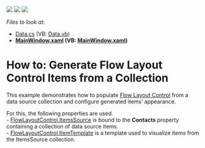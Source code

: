 <!-- default badges list -->
![](https://img.shields.io/endpoint?url=https://codecentral.devexpress.com/api/v1/VersionRange/128654236/21.1.5%2B)
[![](https://img.shields.io/badge/Open_in_DevExpress_Support_Center-FF7200?style=flat-square&logo=DevExpress&logoColor=white)](https://supportcenter.devexpress.com/ticket/details/T329408)
[![](https://img.shields.io/badge/📖_How_to_use_DevExpress_Examples-e9f6fc?style=flat-square)](https://docs.devexpress.com/GeneralInformation/403183)
<!-- default badges end -->
<!-- default file list -->
*Files to look at*:

* [Data.cs](./CS/Data.cs) (VB: [Data.vb](./VB/Data.vb))
* **[MainWindow.xaml](./CS/MainWindow.xaml) (VB: [MainWindow.xaml](./VB/MainWindow.xaml))**
<!-- default file list end -->
# How to: Generate Flow Layout Control Items from a Collection


<p>This example demonstrates how to populate <a href="https://documentation.devexpress.com/#WPF/CustomDocument8148">Flow Layout Control</a> from a data source collection and configure generated items’ appearance.</p>
<p>For this, the following properties are used.<br>- <a href="https://documentation.devexpress.com/#WPF/DevExpressXpfLayoutControlFlowLayoutControl_ItemsSourcetopic">FlowLayoutControl.ItemsSource</a> is bound to the <strong>Contacts</strong> property containing a collection of data source items.<br>- <a href="https://documentation.devexpress.com/#WPF/DevExpressXpfLayoutControlFlowLayoutControl_ItemTemplatetopic">FlowLayoutControl.ItemTemplate</a> is a template used to visualize items from the ItemsSource collection.</p>

<br/>


